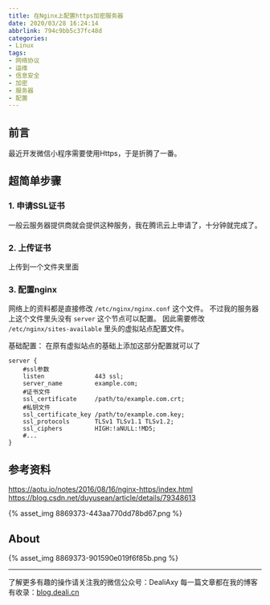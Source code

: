```yaml
---
title: 在Nginx上配置https加密服务器
date: 2020/03/28 16:24:14
abbrlink: 794c9bb5c37fc48d
categories:
- Linux
tags:
- 网络协议
- 运维
- 信息安全
- 加密
- 服务器
- 配置
---
```

## 前言
最近开发微信小程序需要使用Https，于是折腾了一番。

## 超简单步骤
### 1. 申请SSL证书
一般云服务器提供商就会提供这种服务，我在腾讯云上申请了，十分钟就完成了。  

### 2. 上传证书
上传到一个文件夹里面

### 3. 配置nginx
网络上的资料都是直接修改 `/etc/nginx/nginx.conf` 这个文件。
不过我的服务器上这个文件里头没有 `server` 这个节点可以配置。
因此需要修改 `/etc/nginx/sites-available` 里头的虚拟站点配置文件。

基础配置：
在原有虚拟站点的基础上添加这部分配置就可以了
```nginx
server {
    #ssl参数
    listen              443 ssl;
    server_name         example.com;
    #证书文件
    ssl_certificate     /path/to/example.com.crt;
    #私钥文件
    ssl_certificate_key /path/to/example.com.key;
    ssl_protocols       TLSv1 TLSv1.1 TLSv1.2;
    ssl_ciphers         HIGH:!aNULL:!MD5;
    #...
}
```

## 参考资料
https://aotu.io/notes/2016/08/16/nginx-https/index.html
https://blog.csdn.net/duyusean/article/details/79348613

{% asset_img 8869373-443aa770dd78bd67.png %}

## About
{% asset_img 8869373-901590e019f6f85b.png %}

---------------
了解更多有趣的操作请关注我的微信公众号：DealiAxy
每一篇文章都在我的博客有收录：[blog.deali.cn](http://blog.deali.cn)
